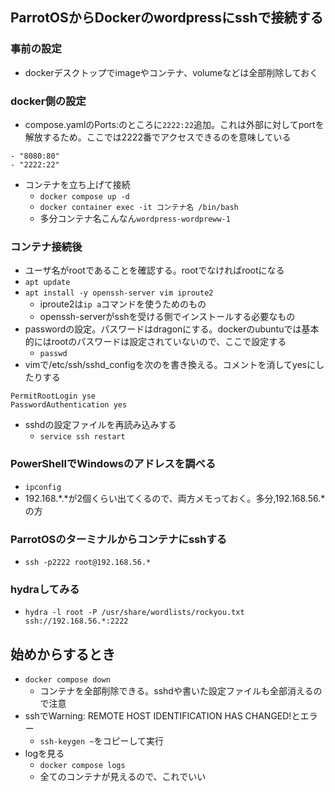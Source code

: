 ## ParrotOSからDockerのwordpressにsshで接続する
### 事前の設定
- dockerデスクトップでimageやコンテナ、volumeなどは全部削除しておく

### docker側の設定
- compose.yamlのPorts:のところに`2222:22`追加。これは外部に対してportを解放するため。ここでは2222番でアクセスできるのを意味している
```
- "8080:80"
- "2222:22"
```
- コンテナを立ち上げて接続
  - `docker compose up -d`
  - `docker container exec -it コンテナ名 /bin/bash`
  - 多分コンテナ名こんなん`wordpress-wordpreww-1`

### コンテナ接続後
- ユーザ名がrootであることを確認する。rootでなければrootになる
- `apt update`
- `apt install -y openssh-server vim iproute2`
  - iproute2は`ip a`コマンドを使うためのもの
  - openssh-serverがsshを受ける側でインストールする必要なもの 
- passwordの設定。パスワードはdragonにする。dockerのubuntuでは基本的にはrootのパスワードは設定されていないので、ここで設定する
  - `passwd`
- vimで/etc/ssh/sshd_configを次のを書き換える。コメントを消してyesにしたりする
```
PermitRootLogin yse
PasswordAuthentication yes
```
- sshdの設定ファイルを再読み込みする
  - `service ssh restart`
 
### PowerShellでWindowsのアドレスを調べる
- `ipconfig`
- 192.168.*.*が2個くらい出てくるので、両方メモっておく。多分,192.168.56.*の方

### ParrotOSのターミナルからコンテナにsshする
- `ssh -p2222 root@192.168.56.*`

### hydraしてみる
- `hydra -l root -P /usr/share/wordlists/rockyou.txt ssh://192.168.56.*:2222`

## 始めからするとき
- `docker compose down`
  - コンテナを全部削除できる。sshdや書いた設定ファイルも全部消えるので注意
- sshでWarning: REMOTE HOST IDENTIFICATION HAS CHANGED!とエラー
  - `ssh-keygen ~`をコピーして実行   
- logを見る
  - `docker compose logs`
  - 全てのコンテナが見えるので、これでいい 

